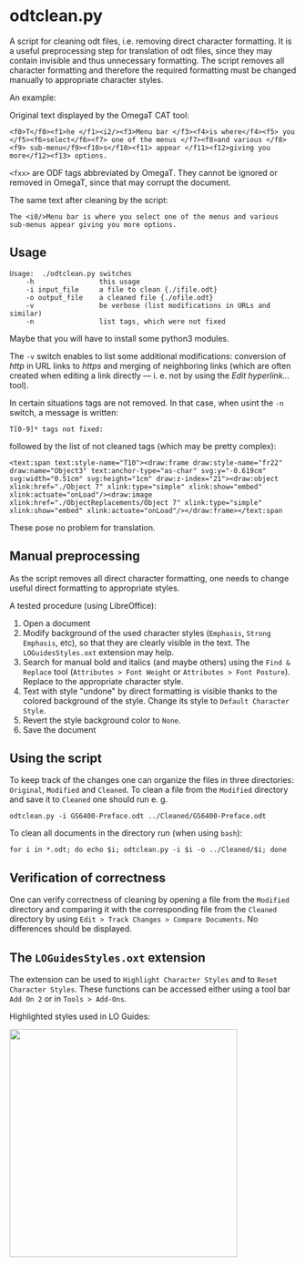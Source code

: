 # odtclean.py
A script for cleaning odt files, i.e. removing direct character formatting. It is a useful preprocessing step for translation of odt files, since they may contain invisible and thus unnecessary formatting. The script removes all character formatting and therefore the required formatting must be changed manually to appropriate character styles.

An example:

Original text displayed by the OmegaT CAT tool:

```<f0>T</f0><f1>he </f1><i2/><f3>Menu bar </f3><f4>is where</f4><f5> you </f5><f6>select</f6><f7> one of the menus </f7><f8>and various </f8><f9> sub-menu</f9><f10>s</f10><f11> appear </f11><f12>giving you more</f12><f13> options.```

`<fxx>` are ODF tags abbreviated by OmegaT. They cannot be ignored or removed in OmegaT, since that may corrupt the document.

The same text after cleaning by the script:

```The <i0/>Menu bar is where you select one of the menus and various sub-menus appear giving you more options.```

## Usage

```
Usage:  ./odtclean.py switches
	-h                this usage
	-i input_file     a file to clean {./ifile.odt}
	-o output_file    a cleaned file {./ofile.odt}
	-v                be verbose (list modifications in URLs and similar)
	-n                list tags, which were not fixed

```
Maybe that you will have to install some python3 modules.

The `-v` switch enables to list some additional modifications: conversion of *http* in URL links to *https* and merging of neighboring links (which are often created when editing a link directly — i. e. not by using the *Edit hyperlink...* tool).  

In certain situations tags are not removed. In that case, when usint the `-n` switch, a message is written:

```
T[0-9]* tags not fixed:
```
followed by the list of not cleaned tags (which may be pretty complex):

```<text:span text:style-name="T10"><draw:frame draw:style-name="fr22" draw:name="Object3" text:anchor-type="as-char" svg:y="-0.619cm" svg:width="0.51cm" svg:height="1cm" draw:z-index="21"><draw:object xlink:href="./Object 7" xlink:type="simple" xlink:show="embed" xlink:actuate="onLoad"/><draw:image xlink:href="./ObjectReplacements/Object 7" xlink:type="simple" xlink:show="embed" xlink:actuate="onLoad"/></draw:frame></text:span```

These pose no problem for translation.

## Manual preprocessing
As the script removes all direct character formatting, one needs to change useful direct formatting to appropriate styles.

A tested procedure (using LibreOffice):
1. Open a document
1. Modify background of the used character styles (`Emphasis`, `Strong Emphasis`, etc), so that they are clearly visible in the text. The `LOGuidesStyles.oxt` extension may help.
1. Search for manual bold and italics (and maybe others) using the `Find & Replace` tool (`Attributes > Font Weight` or `Attributes > Font Posture`). Replace to the appropriate character style.
1. Text with style "undone" by direct formatting is visible thanks to the colored background of the style. Change its style to `Default Character Style`.
1. Revert the style background color to `None`.
1. Save the document

## Using the script
To keep track of the changes one can organize the files in three directories: `Original`, `Modified` and `Cleaned`. To clean a file from the `Modified` directory and save it to `Cleaned` one should run e. g.
```
odtclean.py -i GS6400-Preface.odt ../Cleaned/GS6400-Preface.odt
```
To clean all documents in the directory run (when using `bash`):
```
for i in *.odt; do echo $i; odtclean.py -i $i -o ../Cleaned/$i; done
```
## Verification of correctness
One can verify correctness of cleaning by opening a file from the `Modified` directory and comparing it with the corresponding file from the `Cleaned` directory by using `Edit > Track Changes > Compare Documents`. No differences should be displayed.
## The `LOGuidesStyles.oxt` extension
The extension can be used to `Highlight Character Styles` and to `Reset Character Styles`. These functions can be accessed either using a tool bar `Add On 2` or in `Tools > Add-Ons`.

Highlighted styles used in LO Guides:

<img src="img/LOGuidesStyles.png" width="400px" height="auto">
